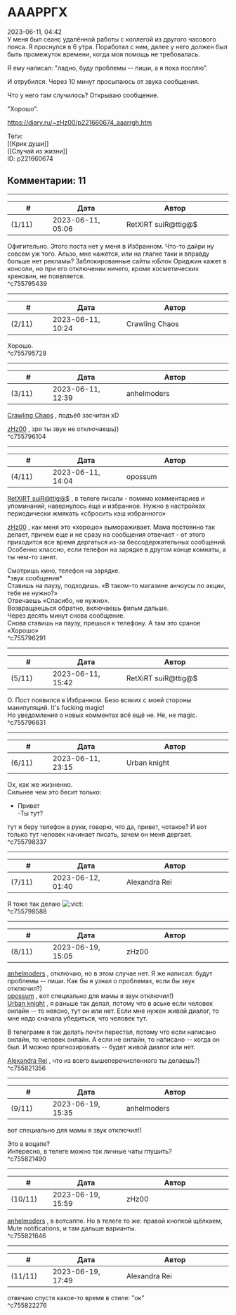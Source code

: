 АААРРГХ
=======

  
2023-06-11, 04:42  
 У меня был сеанс удалённой работы с коллегой из другого часового пояса. Я проснулся в 6 утра. Поработал с ним, далее у него должен был быть промежуток времени, когда моя помощь не требовалась.   
   
 Я ему написал: "ладно, буду проблемы -- пиши, а я пока посплю".   
   
 И отрубился. Через 10 минут просыпаюсь от звука сообщения.   
   
 Что у него там случилось? Открываю сообщение.   
   
 "Хорошо".   
  
<https://diary.ru/~zHz00/p221660674_aaarrgh.htm>  
  
Теги:  
[[Крик души]]  
[[Случай из жизни]]  
ID: p221660674  


Комментарии: 11
---------------

  


---



|         #         |              Дата              |                     Автор                     |           ID           |
| --- | --- | --- | --- |
| (1/11) | 2023-06-11, 05:06 | RetXiRT suiR@ttig@$ | c755795439 |

  
 Офигительно. Этого поста нет у меня в Избранном. Что-то дайри ну совсем уж того. Альзо, мне кажется, или на глагне таки и вправду больше нет рекламы? Заблокированные сайты юБлок Ориджин кажет в консоли, но при его отключении ничего, кроме косметических хреновин, не появляется.   
 ^c755795439

---



|         #         |              Дата              |                     Автор                     |           ID           |
| --- | --- | --- | --- |
| (2/11) | 2023-06-11, 10:24 | Crawling Chaos | c755795728 |

  
 Хорошо.   
 ^c755795728

---



|         #         |              Дата              |                     Автор                     |           ID           |
| --- | --- | --- | --- |
| (3/11) | 2023-06-11, 12:39 | anhelmoders | c755796104 |

  
  [Crawling Chaos](https://degozaru.diary.ru "Фундаментальная ошибка атрибуции")  , подъёб засчитан xD   
   
  [zHz00](https://zHz00.diary.ru "Untitled")  , зря ты звук не отключаешь))   
 ^c755796104

---



|         #         |              Дата              |                     Автор                     |           ID           |
| --- | --- | --- | --- |
| (4/11) | 2023-06-11, 14:04 | opossum | c755796291 |

  
  [RetXiRT suiR@ttig@$](https://Hellspawn.diary.ru "Atomicautionuclear")  , в телеге писали - помимо комментариев и упоминаний, навернулось еще и избранное. Нужно в настройках периодически жмякать «сбросить кэш избранного»   
   
  [zHz00](https://zHz00.diary.ru "Untitled")  , как меня это «хорошо» вымораживает. Мама постоянно так делает, причем еще и не сразу на сообщения отвечает - от этого приходится все время дергаться из-за бессодержательных сообщений. Особенно классно, если телефон на зарядке в другом конце комнаты, а ты чем-то занят.   
   
   
 Смотришь кино, телефон на зарядке.   
 \*звук сообщения\*   
 Ставишь на паузу, подходишь. «В таком-то магазине анчоусы по акции, тебе не нужно?»   
 Отвечаешь «Спасибо, не нужно».   
 Возвращаешься обратно, включаешь фильм дальше.   
 Через десять минут снова сообщение.   
 Снова ставишь на паузу, прешься к телефону. А там это сраное «Хорошо»   
 ^c755796291

---



|         #         |              Дата              |                     Автор                     |           ID           |
| --- | --- | --- | --- |
| (5/11) | 2023-06-11, 15:42 | RetXiRT suiR@ttig@$ | c755796631 |

  
 О. Пост появился в Избранном. Безо всяких с моей стороны манипуляций. It's fucking magic!   
 Но уведомления о новых комментах всё ещё не. Не, не magic.   
 ^c755796631

---



|         #         |              Дата              |                     Автор                     |           ID           |
| --- | --- | --- | --- |
| (6/11) | 2023-06-11, 23:15 | Urban knight | c755798337 |

  
 Ох, как же жизненно.   
 Сильнее чем это бесит только:   
   
 - Привет   
 -Ты тут?   
   
 тут я беру телефон в руки, говорю, что да, привет, чотакое? И вот только тут человек начинает писать, зачем он меня дергает.   
 ^c755798337

---



|         #         |              Дата              |                     Автор                     |           ID           |
| --- | --- | --- | --- |
| (7/11) | 2023-06-12, 01:40 | Alexandra Rei | c755798588 |

  
  Я тоже так делаю ![:vict:](/picture/12204117.gif)    
 ^c755798588

---



|         #         |              Дата              |                     Автор                     |           ID           |
| --- | --- | --- | --- |
| (8/11) | 2023-06-19, 15:05 | zHz00 | c755821356 |

  
  [anhelmoders](https://anhelmoders.diary.ru "No plans. Only wonders.")  , отключаю, но в этом случае нет. Я же написал: будут проблемы -- пиши. Как бы я узнал о проблемах, если бы звук отключил?)   
  [opossum](https://pssm.diary.ru "змей о двух головах")  , вот специально для мамы я звук отключил!)   
  [Urban knight](https://00010010.diary.ru "Мой путь")  , я раньше так делал, потому что в аське если человек онлайн -- то неясно, тут он или нет. Если мне нужен живой диалог, то мне надо сначала убедиться, что человек тут.   
   
 В телеграме я так делать почти перестал, потому что если написано онлайн, то человек онлайн. А если не онлайн, то написано -- когда он был. И можно прогнозировать -- будет живой диалог или нет.   
   
  [Alexandra Rei](https://Alexandra-world.diary.ru "[REAL]")  , что из всего вышеперечисленного ты делаешь?)   
 ^c755821356

---



|         #         |              Дата              |                     Автор                     |           ID           |
| --- | --- | --- | --- |
| (9/11) | 2023-06-19, 15:35 | anhelmoders | c755821490 |

  
  вот специально для мамы я звук отключил!)   
    
   
 Это в воцапе?   
 Интересно, в телеге можно так личные чаты глушить?   
 ^c755821490

---



|         #         |              Дата              |                     Автор                     |           ID           |
| --- | --- | --- | --- |
| (10/11) | 2023-06-19, 15:59 | zHz00 | c755821646 |

  
  [anhelmoders](https://anhelmoders.diary.ru "No plans. Only wonders.")  , в вотсаппе. Но в телеге то же: правой кнопкой щёлкаем, Mute notifications, и там дальше варианты.   
 ^c755821646

---



|         #         |              Дата              |                     Автор                     |           ID           |
| --- | --- | --- | --- |
| (11/11) | 2023-06-19, 17:49 | Alexandra Rei | c755822276 |

  
  отвечаю спустя какое-то время в стиле: "ок"    
 ^c755822276